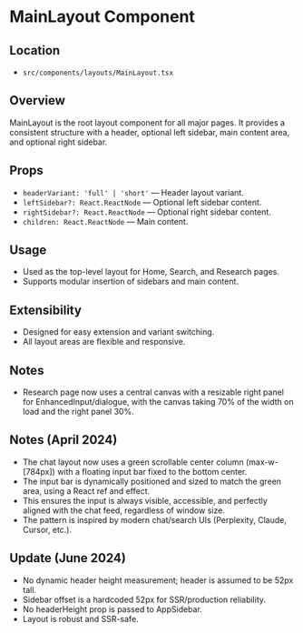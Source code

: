 # MainLayout Component

## Location
- `src/components/layouts/MainLayout.tsx`

## Overview
MainLayout is the root layout component for all major pages. It provides a consistent structure with a header, optional left sidebar, main content area, and optional right sidebar.

## Props
- `headerVariant: 'full' | 'short'` — Header layout variant.
- `leftSidebar?: React.ReactNode` — Optional left sidebar content.
- `rightSidebar?: React.ReactNode` — Optional right sidebar content.
- `children: React.ReactNode` — Main content.

## Usage
- Used as the top-level layout for Home, Search, and Research pages.
- Supports modular insertion of sidebars and main content.

## Extensibility
- Designed for easy extension and variant switching.
- All layout areas are flexible and responsive.

## Notes
- Research page now uses a central canvas with a resizable right panel for EnhancedInput/dialogue, with the canvas taking 70% of the width on load and the right panel 30%. 

## Notes (April 2024)
- The chat layout now uses a green scrollable center column (max-w-[784px]) with a floating input bar fixed to the bottom center.
- The input bar is dynamically positioned and sized to match the green area, using a React ref and effect.
- This ensures the input is always visible, accessible, and perfectly aligned with the chat feed, regardless of window size.
- The pattern is inspired by modern chat/search UIs (Perplexity, Claude, Cursor, etc.). 

## Update (June 2024)
- No dynamic header height measurement; header is assumed to be 52px tall.
- Sidebar offset is a hardcoded 52px for SSR/production reliability.
- No headerHeight prop is passed to AppSidebar.
- Layout is robust and SSR-safe. 